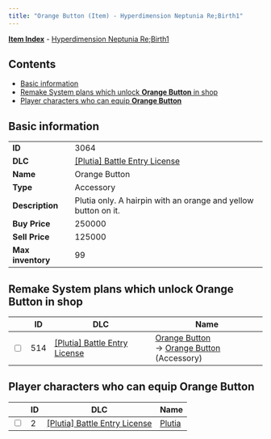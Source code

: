 ```yaml
---
title: "Orange Button (Item) - Hyperdimension Neptunia Re;Birth1"
---
```


[**Item Index**](/neptunia/rb1/item/index.html) - [Hyperdimension Neptunia Re;Birth1](/neptunia/rb1)

## Contents

- [Basic information](#basic-information)
- [Remake System plans which unlock **Orange Button** in shop](#remake-system-plans-which-unlock-orange-button-in-shop)
- [Player characters who can equip **Orange Button**](#player-characters-who-can-equip-orange-button)

## Basic information

|   |   |
| -- | -- |
| **ID** | 3064 |
| **DLC** | [[Plutia] Battle Entry License](/neptunia/rb1/dlc/7-plutia.html) |
| **Name** | Orange Button |
| **Type** | Accessory |
| **Description** | Plutia only. A hairpin with an orange and yellow button on it. |
| **Buy Price** | 250000 |
| **Sell Price** | 125000 |
| **Max inventory** | 99 |


## Remake System plans which unlock **Orange Button** in shop

|    | ID | DLC | Name |
| -- | -- | --- | ---- |
| <input type="checkbox" id="rb1-remake-7-514" class="trackbox" /> | 514 | [[Plutia] Battle Entry License](/neptunia/rb1/dlc/7-plutia.html) | [Orange Button](/neptunia/rb1/remake/7-514-orange-button.html)<br /> → [Orange Button](/neptunia/rb1/item/7-3064-orange-button.html) (Accessory) |


## Player characters who can equip **Orange Button**

|    | ID | DLC | Name |
| -- | -- | --- | ---- |
| <input type="checkbox" id="rb1-player-7-2" class="trackbox" /> | 2 | [[Plutia] Battle Entry License](/neptunia/rb1/dlc/7-plutia.html) | [Plutia](/neptunia/rb1/player/7-2-plutia.html) |
